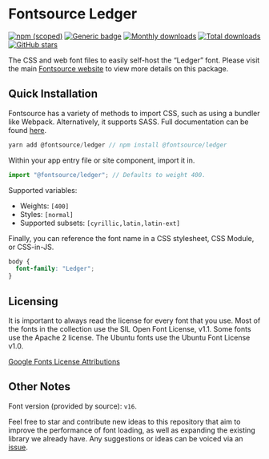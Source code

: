 # Fontsource Ledger

[![npm (scoped)](https://img.shields.io/npm/v/@fontsource/ledger?color=brightgreen)](https://www.npmjs.com/package/@fontsource/ledger) [![Generic badge](https://img.shields.io/badge/fontsource-passing-brightgreen)](https://github.com/fontsource/fontsource) [![Monthly downloads](https://badgen.net/npm/dm/@fontsource/ledger)](https://github.com/fontsource/fontsource) [![Total downloads](https://badgen.net/npm/dt/@fontsource/ledger)](https://github.com/fontsource/fontsource) [![GitHub stars](https://img.shields.io/github/stars/fontsource/fontsource.svg?style=social&label=Star)](https://github.com/fontsource/fontsource/stargazers)

The CSS and web font files to easily self-host the “Ledger” font. Please visit the main [Fontsource website](https://fontsource.org/fonts/ledger) to view more details on this package.

## Quick Installation

Fontsource has a variety of methods to import CSS, such as using a bundler like Webpack. Alternatively, it supports SASS. Full documentation can be found [here](https://fontsource.org/docs/introduction).

```javascript
yarn add @fontsource/ledger // npm install @fontsource/ledger
```

Within your app entry file or site component, import it in.

```javascript
import "@fontsource/ledger"; // Defaults to weight 400.
```

Supported variables:

- Weights: `[400]`
- Styles: `[normal]`
- Supported subsets: `[cyrillic,latin,latin-ext]`

Finally, you can reference the font name in a CSS stylesheet, CSS Module, or CSS-in-JS.

```css
body {
  font-family: "Ledger";
}
```



## Licensing

It is important to always read the license for every font that you use.
Most of the fonts in the collection use the SIL Open Font License, v1.1. Some fonts use the Apache 2 license. The Ubuntu fonts use the Ubuntu Font License v1.0.

[Google Fonts License Attributions](https://fonts.google.com/attribution)

## Other Notes

Font version (provided by source): `v16`.

Feel free to star and contribute new ideas to this repository that aim to improve the performance of font loading, as well as expanding the existing library we already have. Any suggestions or ideas can be voiced via an [issue](https://github.com/fontsource/fontsource/issues).
